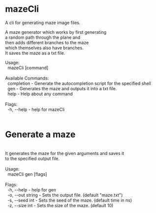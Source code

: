 # mazeCli
A cli for generating maze image files.

A maze generator which works by first generating<br />
a random path through the plane and <br />
then adds different branches to the maze<br />
which themselves also have branches.<br />
It saves the maze as a txt file.<br />

Usage:<br />
&nbsp;&nbsp;mazeCli [command]<br />
<br />
Available Commands:<br />
&nbsp;&nbsp;completion - Generate the autocompletion script for the specified shell<br />
&nbsp;&nbsp;gen -        Generates the maze and outputs it into a txt file.<br />
&nbsp;&nbsp;help -       Help about any command<br />
<br />
Flags:<br />
&nbsp;&nbsp;-h, --help -  help for mazeCli<br />
&nbsp;&nbsp;<br />
 # Generate a maze
 <br />
It generates the maze for the given arguments and saves it<br />
to the specified output file.<br />
<br />
Usage:<br />
&nbsp;&nbsp;mazeCli gen [flags]<br />
<br />
Flags:<br />
&nbsp;&nbsp;-h, --help -        help for gen<br />
&nbsp;&nbsp;-o, --out string -  Sets the output file. (default "maze.txt")<br />
&nbsp;&nbsp;-s, --seed int -    Sets the seed of the maze. (default time in ns)<br />
&nbsp;&nbsp;-z, --size int -    Sets the size of the maze. (default 10)<br />
